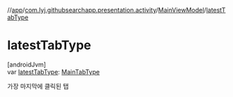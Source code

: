 //[app](../../../index.md)/[com.lyj.githubsearchapp.presentation.activity](../index.md)/[MainViewModel](index.md)/[latestTabType](latest-tab-type.md)

# latestTabType

[androidJvm]\
var [latestTabType](latest-tab-type.md): [MainTabType](../-main-tab-type/index.md)

가장 마지막에 클릭된 탭
